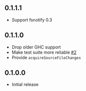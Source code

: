 ## 0.1.1.1

* Support fsnotify 0.3

## 0.1.1.0

* Drop older GHC support
* Make test suite more reliable [#2](https://github.com/fpco/fsnotify-conduit/issues/2)
* Provide `acquireSourceFileChanges`

## 0.1.0.0

* Initial release
